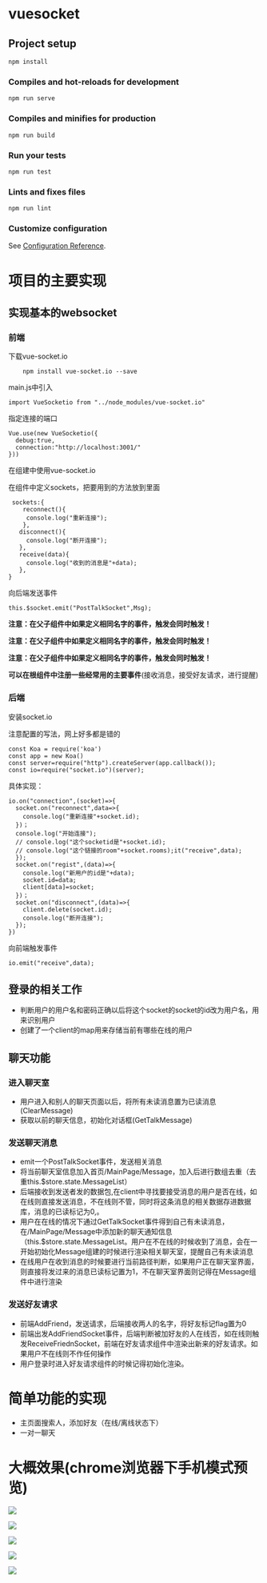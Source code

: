 # vuesocket

## Project setup
```
npm install
```

### Compiles and hot-reloads for development
```
npm run serve
```

### Compiles and minifies for production
```
npm run build
```

### Run your tests
```
npm run test
```

### Lints and fixes files
```
npm run lint
```

### Customize configuration
See [Configuration Reference](https://cli.vuejs.org/config/).



# 项目的主要实现

## 实现基本的websocket

### 前端

下载vue-socket.io 

```
    npm install vue-socket.io --save
```

main.js中引入

```
import VueSocketio from "../node_modules/vue-socket.io"
```

指定连接的端口

```
Vue.use(new VueSocketio({
  debug:true,
  connection:"http://localhost:3001/"
}))
```

在组建中使用vue-socket.io

在组件中定义sockets，把要用到的方法放到里面

```
 sockets:{
    reconnect(){
     console.log("重新连接");
    },
   disconnect(){
     console.log("断开连接");
   },
   receive(data){
     console.log("收到的消息是"+data);
   },
}
```

向后端发送事件

```
this.$socket.emit("PostTalkSocket",Msg);
```

**注意：在父子组件中如果定义相同名字的事件，触发会同时触发！**

**注意：在父子组件中如果定义相同名字的事件，触发会同时触发！**

**注意：在父子组件中如果定义相同名字的事件，触发会同时触发！**

**可以在根组件中注册一些经常用的主要事件**(接收消息，接受好友请求，进行提醒)

### 后端

安装socket.io

注意配置的写法，网上好多都是错的

```
const Koa = require('koa')
const app = new Koa()
const server=require("http").createServer(app.callback());
const io=require("socket.io")(server);
```

具体实现：

```
io.on("connection",(socket)=>{
  socket.on("reconnect",data=>{
    console.log("重新连接"+socket.id);
  })；
  console.log("开始连接");
  // console.log("这个socketid是"+socket.id);
  // console.log("这个链接的room"+socket.rooms);it("receive",data);
  });
  socket.on("regist",(data)=>{
    console.log("新用户的id是"+data);
    socket.id=data;
    client[data]=socket;
  })；
  socket.on("disconnect",(data)=>{
    client.delete(socket.id);
    console.log("断开连接");
  });
})
```

向前端触发事件

```
io.emit("receive",data);
```

## 登录的相关工作

- 判断用户的用户名和密码正确以后将这个socket的socket的id改为用户名，用来识别用户
- 创建了一个client的map用来存储当前有哪些在线的用户

##  聊天功能

### 进入聊天室

- 用户进入和别人的聊天页面以后，将所有未读消息置为已读消息(ClearMessage)
- 获取以前的聊天信息，初始化对话框(GetTalkMessage)

### 发送聊天消息

- emit一个PostTalkSocket事件，发送相关消息
- 将当前聊天室信息加入首页/MainPage/Message，加入后进行数组去重（去重this.$store.state.MessageList）
- 后端接收到发送者发的数据包,在client中寻找要接受消息的用户是否在线，如在线则直接发送消息，不在线则不管，同时将这条消息的相关数据存进数据库，消息的已读标记为0,。
- 用户在在线的情况下通过GetTalkSocket事件得到自己有未读消息，在/MainPage/Message中添加新的聊天通知信息（this.$store.state.MessageList。用户在不在线的时候收到了消息，会在一开始初始化Message组建的时候进行渲染相关聊天室，提醒自己有未读消息
- 在线用户在收到消息的时候要进行当前路径判断，如果用户正在聊天室界面，则直接将发过来的消息已读标记置为1，不在聊天室界面则记得在Message组件中进行渲染

### 发送好友请求

- 前端AddFriend，发送请求，后端接收两人的名字，将好友标记flag置为0
- 前端出发AddFriendSocket事件，后端判断被加好友的人在线否，如在线则触发ReceiveFriednSocket，前端在好友请求组件中渲染出新来的好友请求。如果用户不在线则不作任何操作
- 用户登录时进入好友请求组件的时候记得初始化渲染。



# 简单功能的实现

- 主页面搜索人，添加好友（在线/离线状态下）
- 一对一聊天

# 大概效果(chrome浏览器下手机模式预览)

![](image/1.png)

![](image/2.png)

![](image/3.png)

![](image/4.png)

![](image/5.png)

